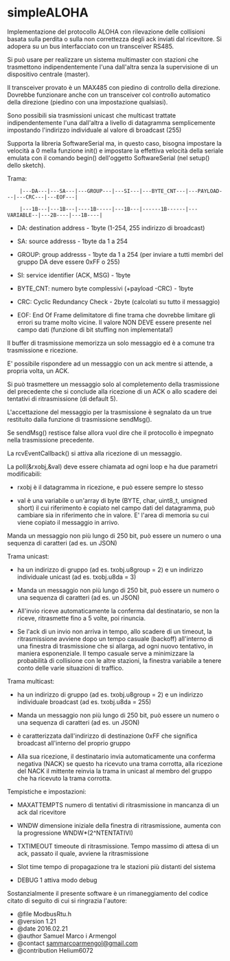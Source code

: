 # simpleALOHA
Implementazione del protocollo ALOHA con rilevazione delle collisioni basata sulla perdita o sulla non correttezza degli ack inviati dal ricevitore. Si adopera su un bus interfacciato con un transceiver RS485. 

Si può usare per realizzare un sistema multimaster con stazioni che trasmettono indipendentemente l'una dall'altra senza la supervisione di un dispositivo centrale (master).

Il transceiver provato è un MAX485 con piedino di controllo della direzione. Dovrebbe funzionare anche con un transceiver col controllo automatico della direzione (piedino con una impostazione qualsiasi).

Sono possibili sia trasmissioni unicast che multicast trattate indipendentemente l'una dall'altra a livello di datagramma semplicemente impostando l'indirizzo individuale al valore di broadcast (255)

Supporta la libreria SoftwareSerial ma, in questo caso, bisogna impostare la velocità a 0 mella funzione init() e impostare la effettiva velocità della seriale emulata con il comando begin() dell'oggetto SoftwareSerial (nel setup() dello sketch).
 
 Trama: 
 
        |---DA---|---SA---|---GROUP---|---SI---|---BYTE_CNT---|---PAYLOAD---|---CRC---|---EOF---|
 
        |---1B---|---1B---|----1B-----|---1B---|------1B------|---VARIABLE--|---2B----|---1B----|
 
 
 - DA: destination address - 1byte (1-254, 255 indirizzo di broadcast)
 
 - SA: source addresss - 1byte da 1 a 254
 
 - GROUP: group addresss - 1byte da 1 a 254 (per inviare a tutti membri del gruppo DA deve essere 0xFF o 255)
 
 - SI: service identifier (ACK, MSG) - 1byte
 
 - BYTE_CNT: numero byte complessivi (+payload -CRC) - 1byte
 
 - CRC: Cyclic Redundancy Check - 2byte (calcolati su tutto il messaggio)
 
  - EOF: End Of Frame delimitatore di fine trama che dovrebbe limitare gli errori su trame molto vicine. Il valore NON DEVE essere presente nel campo dati (funzione di bit stuffing non implementata!)
 
 Il buffer di trasmissione memorizza un solo messaggio ed è a comune tra trasmissione e ricezione. 
 
 E' possibile rispondere ad un messaggio con un ack mentre si attende, a propria volta, un ACK.
 
Si può trasmettere un messaggio solo al completemento della trasmissione del precedente che si conclude alla ricezione di un ACK o allo scadere dei tentativi di ritrasmissione (di default 5). 

L'accettazione del messaggio per la trasmissione è segnalato da un true restituito dalla funzione di trasmissione sendMsg(). 

Se sendMsg() restisce false allora vuol dire che il protocollo è impegnato nella trasmissione precedente.

La rcvEventCallback() si attiva alla ricezione di un messaggio.

La poll(&rxobj,&val) deve essere chiamata ad ogni loop e ha due parametri modificabili: 

- rxobj è il datagramma in ricezione, e può essere sempre lo stesso

- val è una variabile o un'array di byte (BYTE, char, uint8_t, unsigned short) il cui riferimento è copiato nel campo dati del datagramma, può cambiare sia in riferimento che in valore. E' l'area di memoria su cui viene copiato il messaggio in arrivo.

Manda un messaggio non più lungo di 250 bit, può essere un numero o una sequenza di caratteri (ad es. un JSON)

Trama unicast:

- ha un indirizzo di gruppo (ad es. txobj.u8group = 2) e un indirizzo individuale unicast (ad es. txobj.u8da = 3)

- Manda un messaggio non più lungo di 250 bit, può essere un numero o una sequenza di caratteri (ad es. un JSON)

- All'invio riceve automaticamente la conferma dal destinatario, se non la riceve, ritrasmette fino a 5 volte, poi rinuncia.

- Se l'ack di un invio non arriva in tempo, allo scadere di un timeout, la ritrasmissione avviene dopo un tempo casuale (backoff) all'interno di una finestra di trasmissione che si allarga, ad ogni nuovo tentativo, in maniera esponenziale. Il tempo casuale serve a minimizzare la probabilità di collisione con le altre stazioni, la finestra variabile a tenere conto delle varie situazioni di traffico.

Trama multicast:

- ha un indirizzo di gruppo (ad es. txobj.u8group = 2) e un indirizzo individuale broadcast (ad es. txobj.u8da = 255)

- Manda un messaggio non più lungo di 250 bit, può essere un numero o una sequenza di caratteri (ad es. un JSON)

- è caratterizzata dall'indirizzo di destinazione 0xFF che significa broadcast all'interno del proprio gruppo

- Alla sua ricezione, il destinatario invia automaticamente una conferma negativa (NACK) se questo ha ricevuto una trama corrotta, alla ricezione del NACK il mittente reinvia la trama in unicast al membro del gruppo che ha ricevuto la trama corrotta.

Tempistiche e impostazioni:

- MAXATTEMPTS  	numero di tentativi di ritrasmissione in mancanza di un ack dal ricevitore

- WNDW    		dimensione iniziale della finestra di ritrasmissione, aumenta con la progressione WNDW*(2^NTENTATIVI)

- TXTIMEOUT 		timeoute di ritrasmissione. Tempo massimo di attesa di un ack, passato il quale, avviene la ritrasmissione

- Slot time tempo di propagazione tra le stazioni più distanti del sistema

- DEBUG  			1 attiva modo debug

Sostanzialmente il presente software è un rimaneggiamento del codice citato di seguito di cui si ringrazia l'autore:
 * @file 	ModbusRtu.h
 * @version     1.21
 * @date        2016.02.21
 * @author 	Samuel Marco i Armengol
 * @contact     sammarcoarmengol@gmail.com
 * @contribution Helium6072




